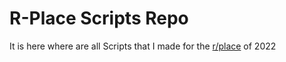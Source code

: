 # R-Place Scripts Repo

It is here where are all Scripts that I made for the [r/place](https//reddit.com/r/place) of 2022
